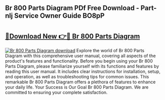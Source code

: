 ## Br 800 Parts Diagram PDf Free Download - Part-nlj Service Owner Guide BO8pP

# <h2><a href="http://dfr5zp.blite.top/?on=Br+800+Parts+Diagram">🔗Download New 👉🔴 Br 800 Parts Diagram</a></h2>

[![Br 800 Parts Diagram download](https://i.imgur.com/lujVjoI.png)](http://dfr5zp.blite.top/?on=Br+800+Parts+Diagram)
Explore the world of Br 800 Parts Diagram with this comprehensive user manual, covering all aspects of the product's features and functionality. Before you begin using your Br 800 Parts Diagram, please familiarize yourself with its functions and features by reading this user manual. It includes clear instructions for installation, setup, and operation, as well as troubleshooting tips for common issues. This remarkable Br 800 Parts Diagram offers a plethora of features to enhance your daily life. Your Success is Our Goal Br 800 Parts Diagram. We are committed to ensuring your complete satisfaction.
